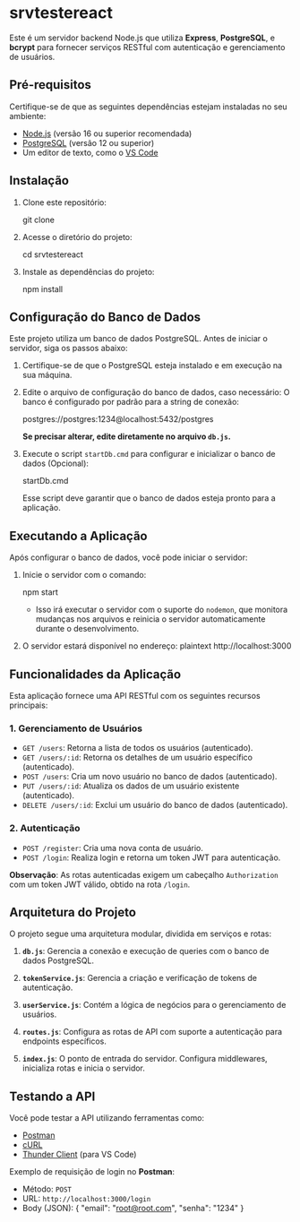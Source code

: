 # srvtestereact

Este é um servidor backend Node.js que utiliza **Express**, **PostgreSQL**, e **bcrypt** para fornecer serviços RESTful com autenticação e gerenciamento de usuários.

## Pré-requisitos

Certifique-se de que as seguintes dependências estejam instaladas no seu ambiente:

- [Node.js](https://nodejs.org/) (versão 16 ou superior recomendada)
- [PostgreSQL](https://www.postgresql.org/) (versão 12 ou superior)
- Um editor de texto, como o [VS Code](https://code.visualstudio.com/)


## Instalação

1. Clone este repositório:

   git clone <url-do-repositorio>

2. Acesse o diretório do projeto:

   cd srvtestereact

3. Instale as dependências do projeto:

   npm install

## Configuração do Banco de Dados

Este projeto utiliza um banco de dados PostgreSQL. Antes de iniciar o servidor, siga os passos abaixo:

1. Certifique-se de que o PostgreSQL esteja instalado e em execução na sua máquina.
2. Edite o arquivo de configuração do banco de dados, caso necessário:
   O banco é configurado por padrão para a string de conexão:

   postgres://postgres:1234@localhost:5432/postgres

   **Se precisar alterar, edite diretamente no arquivo `db.js`.**
3. Execute o script `startDb.cmd` para configurar e inicializar o banco de dados (Opcional):

   startDb.cmd

   Esse script deve garantir que o banco de dados esteja pronto para a aplicação.

## Executando a Aplicação

Após configurar o banco de dados, você pode iniciar o servidor:

1. Inicie o servidor com o comando:

   npm start


   - Isso irá executar o servidor com o suporte do `nodemon`, que monitora mudanças nos arquivos e reinicia o servidor automaticamente durante o desenvolvimento.

2. O servidor estará disponível no endereço:
plaintext
   http://localhost:3000


## Funcionalidades da Aplicação

Esta aplicação fornece uma API RESTful com os seguintes recursos principais:

### **1. Gerenciamento de Usuários**
- `GET /users`: Retorna a lista de todos os usuários (autenticado).
- `GET /users/:id`: Retorna os detalhes de um usuário específico (autenticado).
- `POST /users`: Cria um novo usuário no banco de dados (autenticado).
- `PUT /users/:id`: Atualiza os dados de um usuário existente (autenticado).
- `DELETE /users/:id`: Exclui um usuário do banco de dados (autenticado).

### **2. Autenticação**
- `POST /register`: Cria uma nova conta de usuário.
- `POST /login`: Realiza login e retorna um token JWT para autenticação.

**Observação**: As rotas autenticadas exigem um cabeçalho `Authorization` com um token JWT válido, obtido na rota `/login`.

## Arquitetura do Projeto

O projeto segue uma arquitetura modular, dividida em serviços e rotas:

1. **`db.js`**:
   Gerencia a conexão e execução de queries com o banco de dados PostgreSQL.

2. **`tokenService.js`**:
   Gerencia a criação e verificação de tokens de autenticação.

3. **`userService.js`**:
   Contém a lógica de negócios para o gerenciamento de usuários.

4. **`routes.js`**:
   Configura as rotas de API com suporte a autenticação para endpoints específicos.

5. **`index.js`**:
   O ponto de entrada do servidor. Configura middlewares, inicializa rotas e inicia o servidor.


## Testando a API

Você pode testar a API utilizando ferramentas como:
- [Postman](https://www.postman.com/)
- [cURL](https://curl.se/)
- [Thunder Client](https://www.thunderclient.com/) (para VS Code)

Exemplo de requisição de login no **Postman**:
- Método: `POST`
- URL: `http://localhost:3000/login`
- Body (JSON):
  {
    "email": "root@root.com",
    "senha": "1234"
  }
